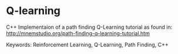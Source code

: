 # Q-learning

C++ Implementaion of a path finding Q-Learning tutorial as found in: http://mnemstudio.org/path-finding-q-learning-tutorial.htm

Keywords: Reinforcement Learning, Q-Learning, Path Finding, C++
